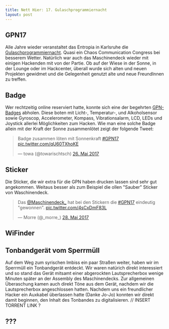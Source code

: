 ```yaml
---
title: Nett Hier: 17. Gulaschprogrammiernacht
layout: post
---
```



## GPN17
Alle Jahre wieder veranstaltet das Entropia in Karlsruhe die [Gulaschprogrammiernacht](https://gulas.ch). Quasi ein Chaos Communication Congress bei besserem Wetter.
Natürlich war auch das Maschinendeck wieder mit einigen Hackenden mit von der Partie. 
Ob auf der Wiese in der Sonne, in der Lounge oder im Hackcenter, überall wurde sich alten und neuen Projekten gewidmet und die Gelegenheit genutzt alte und neue FreundInnen zu treffen.

## Badge
Wer rechtzeitig online reserviert hatte, konnte sich eine der begehrten [GPN-Badges](https://entropia.de/GPN17:Badge) abholen.
Diese boten mit Licht-, Temperatur-, und Alkoholsensor sowie Gyroscop, Accelerometer, Kompass, Vibrationsalarm, LCD, LEDs und Joystick allerlei Möglichkeiten zum Hacken.
Wie man eine solche Badge allein mit der Kraft der Sonne zusammenlötet zeigt der folgende Tweet:
<blockquote class="twitter-tweet" data-lang="de"><p lang="de" dir="ltr">Badge zusammen löten mit Sonnenkraft <a href="https://twitter.com/hashtag/GPN17?src=hash">#GPN17</a> <a href="https://t.co/qU60TXhoKE">pic.twitter.com/qU60TXhoKE</a></p>&mdash; towa (@towarischtsch) <a href="https://twitter.com/towarischtsch/status/868082623771553792">26. Mai 2017</a></blockquote>
<script async src="//platform.twitter.com/widgets.js" charset="utf-8"></script>

## Sticker
Die Sticker, die wir extra für die GPN haben drucken lassen sind sehr gut angekommen. Weitaus besser als zum Beispiel die ollen "Sauber" Sticker von Waschinendeck.
<blockquote class="twitter-tweet" data-lang="de"><p lang="de" dir="ltr">Das <a href="https://twitter.com/Maschinendeck_">@Maschinendeck_</a> hat bei den Stickern die <a href="https://twitter.com/hashtag/GPN17?src=hash">#GPN17</a> eindeutig &quot;gewonnen&quot;. <a href="https://t.co/4sCxDmF83L">pic.twitter.com/4sCxDmF83L</a></p>&mdash; Morre (@_morre_) <a href="https://twitter.com/_morre_/status/868764405063876611">28. Mai 2017</a></blockquote>
<script async src="//platform.twitter.com/widgets.js" charset="utf-8"></script>

## WiFinder

## Tonbandgerät vom Sperrmüll
Auf dem Weg zum syrischen Imbiss ein paar Straßen weiter, haben wir im Sperrmüll ein Tonbandgerät entdeckt.
Wir waren natürich direkt interessiert und so stand das Gerät mitsamt einer abgerockten Lautsprecherbox wenige Minuten später an der Assembly des Maschinendecks.
Zur allgemeinen Überaschung kamen auch direkt Töne aus dem Gerät, nachdem wir die Lautsprecherbox angeschlossen hatten.
Nachdem uns ein freundlicher Hacker ein Auxkabel überlassen hatte (Danke Jo-Jo) konnten wir direkt damit beginnen, den Inhalt des Tonbandes zu digitalisieren. // INSERT TORRENT LINK ?

## ???

